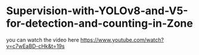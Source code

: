 # Supervision-with-YOLOv8-and-V5-for-detection-and-counting-in-Zone
you can watch the video here https://www.youtube.com/watch?v=c7wEaBD-cHk&t=19s

